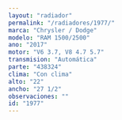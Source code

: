 ```yaml
---
layout: "radiador"
permalink: "/radiadores/1977/"
marca: "Chrysler / Dodge"
modelo: "RAM 1500/2500"
ano: "2017"
motor: "V6 3.7, V8 4.7 5.7"
transmision: "Automática"
parte: "438324"
clima: "Con clima"
alto: "22"
ancho: "27 1/2"
observaciones: ""
id: "1977"
---
```


